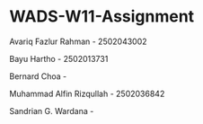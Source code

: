 # WADS-W11-Assignment

Avariq Fazlur Rahman - 2502043002

Bayu Hartho - 2502013731

Bernard Choa -

Muhammad Alfin Rizqullah - 2502036842

Sandrian G. Wardana -
